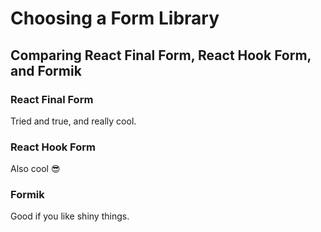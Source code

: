 # Choosing a Form Library

## Comparing React Final Form, React Hook Form, and Formik

### React Final Form

Tried and true, and really cool.

### React Hook Form

Also cool 😎

### Formik

Good if you like shiny things.

